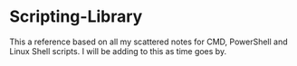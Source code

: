 # Scripting-Library
This a reference based on all my scattered notes for CMD, PowerShell and Linux Shell scripts. I will be adding to this as time goes by.
